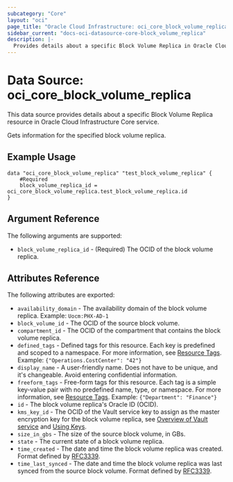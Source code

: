 ```yaml
---
subcategory: "Core"
layout: "oci"
page_title: "Oracle Cloud Infrastructure: oci_core_block_volume_replica"
sidebar_current: "docs-oci-datasource-core-block_volume_replica"
description: |-
  Provides details about a specific Block Volume Replica in Oracle Cloud Infrastructure Core service
---
```


# Data Source: oci_core_block_volume_replica
This data source provides details about a specific Block Volume Replica resource in Oracle Cloud Infrastructure Core service.

Gets information for the specified block volume replica.

## Example Usage

```hcl
data "oci_core_block_volume_replica" "test_block_volume_replica" {
	#Required
	block_volume_replica_id = oci_core_block_volume_replica.test_block_volume_replica.id
}
```

## Argument Reference

The following arguments are supported:

* `block_volume_replica_id` - (Required) The OCID of the block volume replica.


## Attributes Reference

The following attributes are exported:

* `availability_domain` - The availability domain of the block volume replica.  Example: `Uocm:PHX-AD-1` 
* `block_volume_id` - The OCID of the source block volume.
* `compartment_id` - The OCID of the compartment that contains the block volume replica.
* `defined_tags` - Defined tags for this resource. Each key is predefined and scoped to a namespace. For more information, see [Resource Tags](https://docs.cloud.oracle.com/iaas/Content/General/Concepts/resourcetags.htm).  Example: `{"Operations.CostCenter": "42"}` 
* `display_name` - A user-friendly name. Does not have to be unique, and it's changeable. Avoid entering confidential information. 
* `freeform_tags` - Free-form tags for this resource. Each tag is a simple key-value pair with no predefined name, type, or namespace. For more information, see [Resource Tags](https://docs.cloud.oracle.com/iaas/Content/General/Concepts/resourcetags.htm).  Example: `{"Department": "Finance"}` 
* `id` - The block volume replica's Oracle ID (OCID).
* `kms_key_id` - The OCID of the Vault service key to assign as the master encryption key for the block volume replica, see [Overview of Vault service](https://docs.cloud.oracle.com/iaas/Content/KeyManagement/Concepts/keyoverview.htm) and [Using Keys](https://docs.cloud.oracle.com/iaas/Content/KeyManagement/Tasks/usingkeys.htm). 
* `size_in_gbs` - The size of the source block volume, in GBs. 
* `state` - The current state of a block volume replica.
* `time_created` - The date and time the block volume replica was created. Format defined by [RFC3339](https://tools.ietf.org/html/rfc3339). 
* `time_last_synced` - The date and time the block volume replica was last synced from the source block volume. Format defined by [RFC3339](https://tools.ietf.org/html/rfc3339). 

